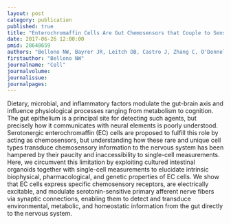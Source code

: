 ```yaml
---
layout: post
category: publication
published: true
title: "Enterochromaffin Cells Are Gut Chemosensors that Couple to Sensory Neural Pathways."
date: 2017-06-26 12:00:00
pmid: 28648659
authors: "Bellono NW, Bayrer JR, Leitch DB, Castro J, Zhang C, O'Donnell TA, Brierley SM, Ingraham HA, Julius D"
firstauthor: "Bellono NW"
journalname: "Cell"
journalvolume: 
journalissue: 
journalpages: 
---
```


Dietary, microbial, and inflammatory factors modulate the gut-brain axis and influence physiological processes ranging from metabolism to cognition. The gut epithelium is a principal site for detecting such agents, but precisely how it communicates with neural elements is poorly understood. Serotonergic enterochromaffin (EC) cells are proposed to fulfill this role by acting as chemosensors, but understanding how these rare and unique cell types transduce chemosensory information to the nervous system has been hampered by their paucity and inaccessibility to single-cell measurements. Here, we circumvent this limitation by exploiting cultured intestinal organoids together with single-cell measurements to elucidate intrinsic biophysical, pharmacological, and genetic properties of EC cells. We show that EC cells express specific chemosensory receptors, are electrically excitable, and modulate serotonin-sensitive primary afferent nerve fibers via synaptic connections, enabling them to detect and transduce environmental, metabolic, and homeostatic information from the gut directly to the nervous system.

